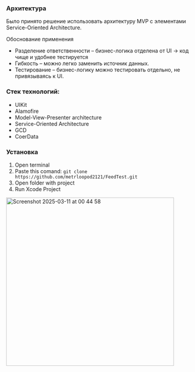 ### Архитектура

Было принято решение использовать архитектуру MVP с элементами Service-Oriented Architecture.

Обоснование применения
- Разделение ответственности – бизнес-логика отделена от UI → код чище и удобнее тестируется
- Гибкость – можно легко заменить источник данных.
- Тестирование – бизнес-логику можно тестировать отдельно, не привязываясь к UI.


### Стек технологий:
- UIKit
- Alamofire
- Model-View-Presenter architecture
- Service-Oriented Architecture
- GCD
- CoerData


### Установка
1. Open terminal
2. Paste this comand: `git clone https://github.com/metrloopod2121/FeedTest.git`
3. Open folder with project
4. Run Xcode Project


<img width="451" alt="Screenshot 2025-03-11 at 00 44 58" src="https://github.com/user-attachments/assets/e301c040-6e07-4805-8ed7-c3fc2a0f54c6" />
